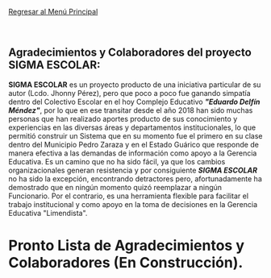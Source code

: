 [Regresar al Menú Principal](README.md)

<br>


## Agradecimientos y Colaboradores del proyecto SIGMA ESCOLAR:

**SIGMA ESCOLAR** es un proyecto producto de una iniciativa particular de su autor (Lcdo. Jhonny Pérez), pero que poco a poco fue ganando simpatía dentro del Colectivo Escolar en el hoy Complejo Educativo ***"Eduardo Delfín Méndez"***, por lo que en ese transitar desde el año 2018 han sido muchas personas que han realizado aportes producto de sus conocimiento y experiencias en las diversas áreas y departamentos institucionales, lo que permitió construir un Sistema que en su momento fue el primero en su clase dentro del Municipio Pedro Zaraza y en el Estado Guárico que responde de manera efectiva a las demandas de información como apoyo a la Gerencia Educativa. Es un camino que no ha sido fácil, ya que los cambios organizacionales generan resistencia y por consiguiente ***SIGMA ESCOLAR*** no ha sido la excepción, encontrando  detractores pero, afortunadamente ha demostrado que en ningún momento quizó reemplazar a ningún Funcionario. Por el contrario, es una herramienta flexible para facilitar el trabajo institucional y como apoyo en la toma de decisiones en la Gerencia Educativa "Limendista". 



# Pronto Lista de Agradecimientos y Colaboradores (En Construcción).